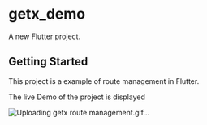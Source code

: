 # getx_demo

A new Flutter project.

## Getting Started

This project is a example of route management in Flutter.

The live Demo of the project is displayed 

![Uploading getx route management.gif…]()


